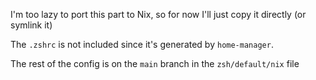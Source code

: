 I'm too lazy to port this part to Nix, so for now I'll just copy it directly (or symlink it)

The `.zshrc` is not included since it's generated by `home-manager`.

The rest of the config is on the `main` branch in the `zsh/default/nix` file
